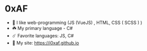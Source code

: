 # 0xAF

- 🌱 I like web-programming (JS (VueJS) , HTML, CSS ( SCSS ) )
- ☘️ My primary language - C#
- ☄️ Favorite languages: JS, C#
- 🍃 My site: https://i0xaf.github.io
